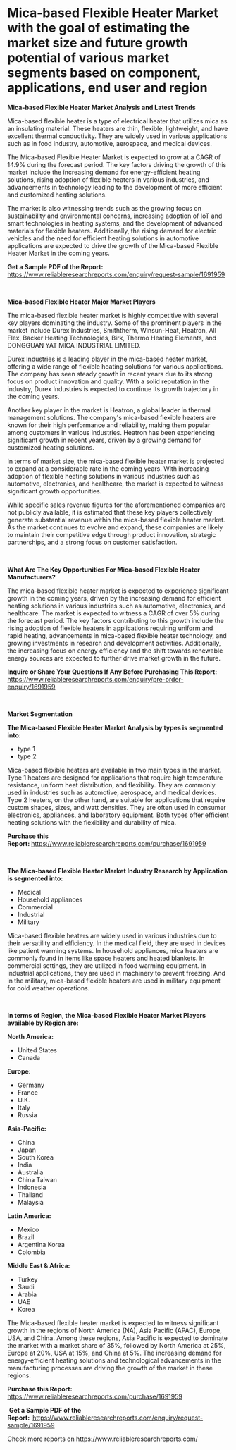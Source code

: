 <p><h1>Mica-based Flexible Heater Market with the goal of estimating the market size and future growth potential of various market segments based on component, applications, end user and region</h1></p><p><strong>Mica-based Flexible Heater Market Analysis and Latest Trends</strong></p>
<p><p>Mica-based flexible heater is a type of electrical heater that utilizes mica as an insulating material. These heaters are thin, flexible, lightweight, and have excellent thermal conductivity. They are widely used in various applications such as in food industry, automotive, aerospace, and medical devices.</p><p>The Mica-based Flexible Heater Market is expected to grow at a CAGR of 14.9% during the forecast period. The key factors driving the growth of this market include the increasing demand for energy-efficient heating solutions, rising adoption of flexible heaters in various industries, and advancements in technology leading to the development of more efficient and customized heating solutions.</p><p>The market is also witnessing trends such as the growing focus on sustainability and environmental concerns, increasing adoption of IoT and smart technologies in heating systems, and the development of advanced materials for flexible heaters. Additionally, the rising demand for electric vehicles and the need for efficient heating solutions in automotive applications are expected to drive the growth of the Mica-based Flexible Heater Market in the coming years.</p></p>
<p><strong>Get a Sample PDF of the Report:&nbsp;</strong> <a href="https://www.reliableresearchreports.com/enquiry/request-sample/1691959">https://www.reliableresearchreports.com/enquiry/request-sample/1691959</a></p>
<p>&nbsp;</p>
<p><strong>Mica-based Flexible Heater Major Market Players</strong></p>
<p><p>The mica-based flexible heater market is highly competitive with several key players dominating the industry. Some of the prominent players in the market include Durex Industries, Smiththerm, Winsun-Heat, Heatron, All Flex, Backer Heating Technologies, Birk, Thermo Heating Elements, and DONGGUAN YAT MICA INDUSTRIAL LIMITED.</p><p>Durex Industries is a leading player in the mica-based heater market, offering a wide range of flexible heating solutions for various applications. The company has seen steady growth in recent years due to its strong focus on product innovation and quality. With a solid reputation in the industry, Durex Industries is expected to continue its growth trajectory in the coming years.</p><p>Another key player in the market is Heatron, a global leader in thermal management solutions. The company's mica-based flexible heaters are known for their high performance and reliability, making them popular among customers in various industries. Heatron has been experiencing significant growth in recent years, driven by a growing demand for customized heating solutions.</p><p>In terms of market size, the mica-based flexible heater market is projected to expand at a considerable rate in the coming years. With increasing adoption of flexible heating solutions in various industries such as automotive, electronics, and healthcare, the market is expected to witness significant growth opportunities.</p><p>While specific sales revenue figures for the aforementioned companies are not publicly available, it is estimated that these key players collectively generate substantial revenue within the mica-based flexible heater market. As the market continues to evolve and expand, these companies are likely to maintain their competitive edge through product innovation, strategic partnerships, and a strong focus on customer satisfaction.</p></p>
<p>&nbsp;</p>
<p><strong>What Are The Key Opportunities For Mica-based Flexible Heater Manufacturers?</strong></p>
<p><p>The mica-based flexible heater market is expected to experience significant growth in the coming years, driven by the increasing demand for efficient heating solutions in various industries such as automotive, electronics, and healthcare. The market is expected to witness a CAGR of over 5% during the forecast period. The key factors contributing to this growth include the rising adoption of flexible heaters in applications requiring uniform and rapid heating, advancements in mica-based flexible heater technology, and growing investments in research and development activities. Additionally, the increasing focus on energy efficiency and the shift towards renewable energy sources are expected to further drive market growth in the future.</p></p>
<p><strong>Inquire or Share Your Questions If Any Before Purchasing This Report:</strong> <a href="https://www.reliableresearchreports.com/enquiry/pre-order-enquiry/1691959">https://www.reliableresearchreports.com/enquiry/pre-order-enquiry/1691959</a></p>
<p>&nbsp;</p>
<p><strong>Market Segmentation</strong></p>
<p><strong>The Mica-based Flexible Heater Market Analysis by types is segmented into:</strong></p>
<p><ul><li>type 1</li><li>type 2</li></ul></p>
<p><p>Mica-based flexible heaters are available in two main types in the market. Type 1 heaters are designed for applications that require high temperature resistance, uniform heat distribution, and flexibility. They are commonly used in industries such as automotive, aerospace, and medical devices. Type 2 heaters, on the other hand, are suitable for applications that require custom shapes, sizes, and watt densities. They are often used in consumer electronics, appliances, and laboratory equipment. Both types offer efficient heating solutions with the flexibility and durability of mica.</p></p>
<p><strong>Purchase this Report:&nbsp;</strong><a href="https://www.reliableresearchreports.com/purchase/1691959">https://www.reliableresearchreports.com/purchase/1691959</a></p>
<p>&nbsp;</p>
<p><strong>The Mica-based Flexible Heater Market Industry Research by Application is segmented into:</strong></p>
<p><ul><li>Medical</li><li>Household appliances</li><li>Commercial</li><li>Industrial</li><li>Military</li></ul></p>
<p><p>Mica-based flexible heaters are widely used in various industries due to their versatility and efficiency. In the medical field, they are used in devices like patient warming systems. In household appliances, mica heaters are commonly found in items like space heaters and heated blankets. In commercial settings, they are utilized in food warming equipment. In industrial applications, they are used in machinery to prevent freezing. And in the military, mica-based flexible heaters are used in military equipment for cold weather operations.</p></p>
<p>&nbsp;</p>
<p><strong>In terms of Region, the Mica-based Flexible Heater Market Players available by Region are:</strong></p>
<p>
    <p> <strong> North America: </strong>
        <ul>
            <li>United States</li>
            <li>Canada</li>
        </ul>
        </p> 
    <p> <strong> Europe: </strong>
        <ul>
            <li>Germany</li>
            <li>France</li>
            <li>U.K.</li>
            <li>Italy</li>
            <li>Russia</li>
        </ul>
        </p> 
    <p> <strong> Asia-Pacific: </strong>
        <ul>
            <li>China</li>
            <li>Japan</li>
            <li>South Korea</li>
            <li>India</li>
            <li>Australia</li>
            <li>China Taiwan</li>
            <li>Indonesia</li>
            <li>Thailand</li>
            <li>Malaysia</li>
        </ul>
        </p> 
    <p> <strong> Latin America: </strong>
        <ul>
            <li>Mexico</li>
            <li>Brazil</li>
            <li>Argentina Korea</li>
            <li>Colombia</li>
        </ul>
        </p> 
    <p> <strong> Middle East & Africa: </strong>
        <ul>
            <li>Turkey</li>
            <li>Saudi</li>
            <li>Arabia</li>
            <li>UAE</li>
            <li>Korea</li>
        </ul>
    </p>
    </p>
<p><p>The Mica-based flexible heater market is expected to witness significant growth in the regions of North America (NA), Asia Pacific (APAC), Europe, USA, and China. Among these regions, Asia Pacific is expected to dominate the market with a market share of 35%, followed by North America at 25%, Europe at 20%, USA at 15%, and China at 5%. The increasing demand for energy-efficient heating solutions and technological advancements in the manufacturing processes are driving the growth of the market in these regions.</p></p>
<p><strong>Purchase this Report: </strong><a href="https://www.reliableresearchreports.com/purchase/1691959">https://www.reliableresearchreports.com/purchase/1691959</a></p>
<p>&nbsp;<strong>Get a Sample PDF of the Report:&nbsp;&nbsp;</strong><a href="https://www.reliableresearchreports.com/enquiry/request-sample/1691959">https://www.reliableresearchreports.com/enquiry/request-sample/1691959</a></p>
<p><strong></strong></p>
<p>Check more reports on https://www.reliableresearchreports.com/</p>